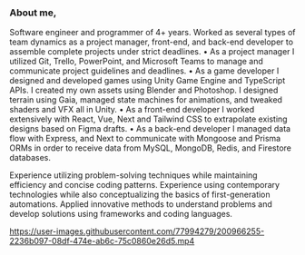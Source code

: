 ### About me,
Software engineer and programmer of 4+ years. Worked as several types of team dynamics as a project manager, front-end, and back-end developer to assemble complete projects under strict deadlines.
• As a project manager I utilized Git, Trello, PowerPoint, and Microsoft Teams to manage and communicate project guidelines and deadlines.
• As a game developer I designed and developed games using Unity Game Engine and TypeScript APIs. I created my own assets using Blender and Photoshop. I designed terrain using Gaia, managed state machines for animations, and tweaked shaders and VFX all in Unity.
• As a front-end developer I worked extensively with React, Vue, Next and Tailwind CSS to extrapolate existing designs based on Figma drafts.
• As a back-end developer I managed data flow with Express, and Next to communicate with Mongoose and Prisma ORMs in order to receive data from MySQL, MongoDB, Redis, and Firestore databases. 

Experience utilizing problem-solving techniques while maintaining efficiency and concise coding patterns. Experience using contemporary technologies while also conceptualizing the basics of first-generation automations. Applied innovative methods to understand problems and develop solutions using frameworks and coding languages.

https://user-images.githubusercontent.com/77994279/200966255-2236b097-08df-474e-ab6c-75c0860e26d5.mp4
